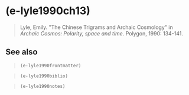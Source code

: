 # (e-lyle1990ch13)
> Lyle, Emily. "The Chinese Trigrams and Archaic Cosmology" in *Archaic Cosmos: Polarity, space and time*. Polygon, 1990: 134-141.
## See also
> `(e-lyle1990frontmatter)`

> `(e-lyle1990biblio)`

> `(e-lyle1990notes)`